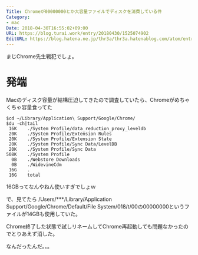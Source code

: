 ```yaml
---
Title: Chromeが00000000とか大容量ファイルでディスクを消費している件
Category:
- mac
Date: 2018-04-30T16:55:02+09:00
URL: https://blog.turai.work/entry/20180430/1525074902
EditURL: https://blog.hatena.ne.jp/thr3a/thr3a.hatenablog.com/atom/entry/17391345971639956806
---
```


まじChrome先生戦犯でしょ。

# 発端

Macのディスク容量が結構圧迫してきたので調査していたら、Chromeがめちゃくちゃ容量食ってた

```
$cd ~/Library/Application\ Support/Google/Chrome/
$du -ch|tail
 16K	./System Profile/data_reduction_proxy_leveldb
 20K	./System Profile/Extension Rules
 20K	./System Profile/Extension State
 20K	./System Profile/Sync Data/LevelDB
 20K	./System Profile/Sync Data
508K	./System Profile
  0B	./Webstore Downloads
  0B	./WidevineCdm
 16G	.
 16G	total
```

16GBってなんやねん使いすぎでしょｗ

で、見てたら /Users/***/Library/Application Support/Google/Chrome/Default/File System/018/t/00の00000000というファイルが14GBも使用していた。

Chrome終了した状態で試しリネームしてChrome再起動しても問題なかったのでとりあえず消した。

なんだったんだ。。。
